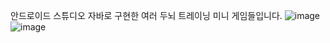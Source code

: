 안드로이드 스튜디오 자바로 구현한 여러 두뇌 트레이닝 미니 게임들입니다.
![image](https://github.com/gyun97/Android_Brain_Training_Games/assets/143414166/440b1f45-78bb-41cd-973b-8bd88139a4fa)
![image](https://github.com/gyun97/Android_Brain_Training_Games/assets/143414166/02fe369f-7995-4cb6-bbb6-00629165ec0f)

